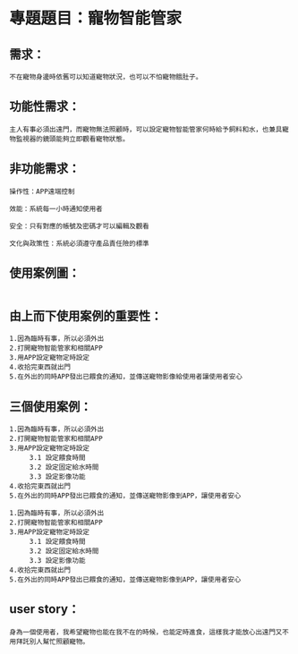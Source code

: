 # 專題題目：寵物智能管家

## 需求：

``` 
不在寵物身邊時依舊可以知道寵物狀況，也可以不怕寵物餓肚子。
``` 

## 功能性需求：

``` 
主人有事必須出遠門，而寵物無法照顧時，可以設定寵物智能管家何時給予飼料和水，也兼具寵物監視器的鏡頭能夠立即觀看寵物狀態。
``` 

## 非功能需求：

``` 
操作性：APP遠端控制

效能：系統每一小時通知使用者

安全：只有對應的帳號及密碼才可以編輯及觀看

文化與政策性：系統必須遵守產品責任險的標準
``` 

## 使用案例圖：

```

```

## 由上而下使用案例的重要性：

```
1.因為臨時有事，所以必須外出
2.打開寵物智能管家和相關APP
3.用APP設定寵物定時設定
4.收拾完東西就出門
5.在外出的同時APP發出已餵食的通知，並傳送寵物影像給使用者讓使用者安心
```

## 三個使用案例：

```
1.因為臨時有事，所以必須外出
2.打開寵物智能管家和相關APP
3.用APP設定寵物定時設定
     3.1 設定餵食時間
     3.2 設定固定給水時間
     3.3 設定影像功能
4.收拾完東西就出門
5.在外出的同時APP發出已餵食的通知，並傳送寵物影像到APP，讓使用者安心
```
```
1.因為臨時有事，所以必須外出
2.打開寵物智能管家和相關APP
3.用APP設定寵物定時設定
     3.1 設定餵食時間
     3.2 設定固定給水時間
     3.3 設定影像功能
4.收拾完東西就出門
5.在外出的同時APP發出已餵食的通知，並傳送寵物影像到APP，讓使用者安心
```

## user story：

```
身為一個使用者，我希望寵物也能在我不在的時候，也能定時進食，這樣我才能放心出遠門又不用拜託別人幫忙照顧寵物。
```
